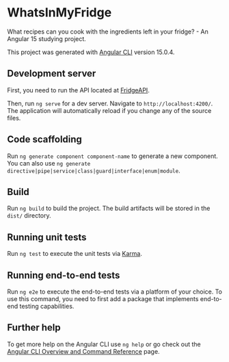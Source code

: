 # WhatsInMyFridge

What recipes can you cook with the ingredients left in your fridge? - An Angular 15 studying project.

This project was generated with [Angular CLI](https://github.com/angular/angular-cli) version 15.0.4.

## Development server

First, you need to run the API located at [FridgeAPI](https://github.com/ivantuzita/FridgeAPI).

Then, run `ng serve` for a dev server. Navigate to `http://localhost:4200/`. The application will automatically reload if you change any of the source files.

## Code scaffolding

Run `ng generate component component-name` to generate a new component. You can also use `ng generate directive|pipe|service|class|guard|interface|enum|module`.

## Build

Run `ng build` to build the project. The build artifacts will be stored in the `dist/` directory.

## Running unit tests

Run `ng test` to execute the unit tests via [Karma](https://karma-runner.github.io).

## Running end-to-end tests

Run `ng e2e` to execute the end-to-end tests via a platform of your choice. To use this command, you need to first add a package that implements end-to-end testing capabilities.

## Further help

To get more help on the Angular CLI use `ng help` or go check out the [Angular CLI Overview and Command Reference](https://angular.io/cli) page.
